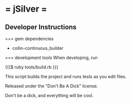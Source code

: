 = jSilver =
======================

Developer Instructions
----------------------

=== gem dependencies
 * collin-continuous_builder
 
=== development tools
When developing, run

{{{$ ruby tools/build.rb }}}

This script builds the project and runs tests as you edit files.
 


Released under the "Don't Be A Dick" license.

Don't be a dick, and everything will be cool.
